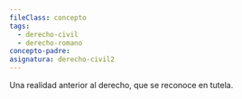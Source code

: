 ```yaml
---
fileClass: concepto
tags:
  - derecho-civil
  - derecho-romano
concepto-padre: 
asignatura: derecho-civil2
---
```

Una realidad anterior al derecho, que se reconoce en tutela. 

